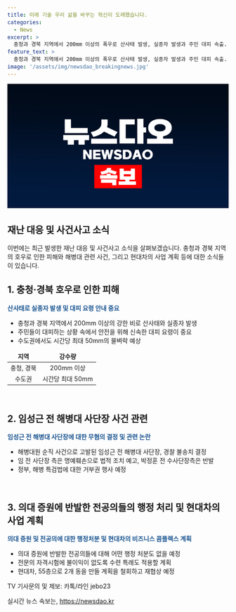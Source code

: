 ```yaml
---
title: 미래 기술 우리 삶을 바꾸는 혁신이 도래했습니다.
categories:
  - News
excerpt: >
  충청과 경북 지역에서 200mm 이상의 폭우로 산사태 발생, 실종자 발생과 주민 대피 속출. 해병대 사단장 임성근 무혐의 결정에 반발과 특검 요구. 정부, 해병대원 특검법에 거부권 행사 예정. 의대 증원 반발로 병원을 떠난 전공의들에 대한 행정 처분 백지화. 현대차, 강남 비즈니스 콤플렉스 55층 철회, 재협상 예정. #산사태 #임성근 #해병대원 #전공의 #현대차그룹
feature_text: >
  충청과 경북 지역에서 200mm 이상의 폭우로 산사태 발생, 실종자 발생과 주민 대피 속출. 해병대 사단장 임성근 무혐의 결정에 반발과 특검 요구. 정부, 해병대원 특검법에 거부권 행사 예정. 의대 증원 반발로 병원을 떠난 전공의들에 대한 행정 처분 백지화. 현대차, 강남 비즈니스 콤플렉스 55층 철회, 재협상 예정. #산사태 #임성근 #해병대원 #전공의 #현대차그룹
image: '/assets/img/newsdao_breakingnews.jpg'
---
```


<p><img src="/assets/img/newsdao_breakingnews.jpg" alt="pcversion 속보" /></p>

<h2>재난 대응 및 사건사고 소식</h2>

<p data-ke-size="size16">이번에는 최근 발생한 재난 대응 및 사건사고 소식을 살펴보겠습니다. 충청과 경북 지역의 호우로 인한 피해와 해병대 관련 사건, 그리고 현대차의 사업 계획 등에 대한 소식들이 있습니다.</p>

<h2 data-ke-size="size26">1. 충청·경북 호우로 인한 피해</h2>

<p><b><span style="color: #1a5490;">산사태로 실종자 발생 및 대피 요령 안내 중요</span></b></p>

<ul>
<li>충청과 경북 지역에서 200mm 이상의 강한 비로 산사태와 실종자 발생</li>
<li>주민들이 대피하는 상황 속에서 안전을 위해 신속한 대피 요령이 중요</li>
<li>수도권에서도 시간당 최대 50mm의 물벼락 예상</li>
</ul>

<table>
<thead>
<tr>
<td style="text-align: center; height: 17px;"><b>지역</b></td>
<td style="text-align: center; height: 17px;"><b>강수량</b></td>
</tr>
</thead>
<tbody>
<tr>
<td style="text-align: center; height: 17px;">충청, 경북</td>
<td style="text-align: center; height: 17px;">200mm 이상</td>
</tr>
<tr>
<td style="text-align: center; height: 17px;">수도권</td>
<td style="text-align: center; height: 17px;">시간당 최대 50mm</td>
</tr>
</tbody>
</table>

<p data-ke-size="size16">&nbsp;</p>

<h2 data-ke-size="size26">2. 임성근 전 해병대 사단장 사건 관련</h2>

<p><b><span style="color: #1a5490;">임성근 전 해병대 사단장에 대한 무혐의 결정 및 관련 논란</span></b></p>

<ul>
<li>해병대원 순직 사건으로 고발된 임성근 전 해병대 사단장, 경찰 불송치 결정</li>
<li>임 전 사단장 측은 명예훼손으로 법적 조치 예고, 박정훈 전 수사단장측은 반발</li>
<li>정부, 해병 특검법에 대한 거부권 행사 예정</li>
</ul>

<p data-ke-size="size16">&nbsp;</p>

<h2 data-ke-size="size26">3. 의대 증원에 반발한 전공의들의 행정 처리 및 현대차의 사업 계획</h2>

<p><b><span style="color: #1a5490;">의대 증원 및 전공의에 대한 행정처분 및 현대차의 비즈니스 콤플렉스 계획</span></b></p>

<ul>
<li>의대 증원에 반발한 전공의들에 대해 어떤 행정 처분도 없을 예정</li>
<li>전문의 자격시험에 불이익이 없도록 수련 특례도 적용할 계획</li>
<li>현대차, 55층으로 2개 동을 만들 계획을 철회하고 재협상 예정</li>
</ul>

<p data-ke-size="size16">TV 기사문의 및 제보: 카톡/라인 jebo23</p>
실시간 뉴스 속보는, <a href="https://newsdao.kr" rel="dofollow">https://newsdao.kr</a>



